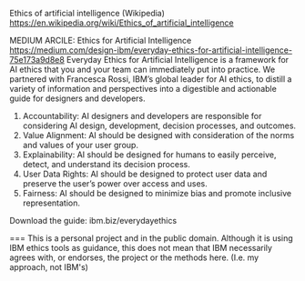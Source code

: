 
Ethics of artificial intelligence (Wikipedia)
https://en.wikipedia.org/wiki/Ethics_of_artificial_intelligence


MEDIUM ARCILE: Ethics for Artificial Intelligence
https://medium.com/design-ibm/everyday-ethics-for-artificial-intelligence-75e173a9d8e8
Everyday Ethics for Artificial Intelligence is a framework for AI ethics that you and your team can immediately put into practice. We partnered with Francesca Rossi, IBM’s global leader for AI ethics, to distill a variety of information and perspectives into a digestible and actionable guide for designers and developers.

1. Accountability: AI designers and developers are responsible for considering AI design, development, decision processes, and outcomes.
2. Value Alignment: AI should be designed with consideration of the norms and values of your user group.
3. Explainability: AI should be designed for humans to easily perceive, detect, and understand its decision process.
4. User Data Rights: AI should be designed to protect user data and preserve the user’s power over access and uses.
5. Fairness: AI should be designed to minimize bias and promote inclusive representation.

Download the guide: ibm.biz/everydayethics

===
This is a personal project and in the public domain.
Although it is using IBM ethics tools as guidance, this does not mean that IBM necessarily agrees with, 
or endorses, the project or the methods here.   (I.e. my approach, not IBM's)
